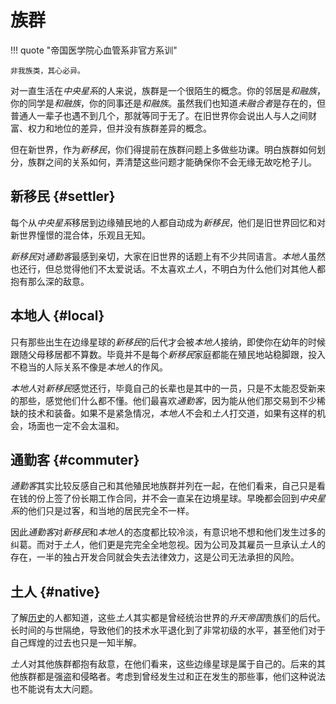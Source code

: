 # 族群
!!! quote "帝国医学院心血管系非官方系训"

    非我族类，其心必异。

对一直生活在*中央星系*的人来说，族群是一个很陌生的概念。你的邻居是*和融族*，你的同学是*和融族*，你的同事还是*和融族*。虽然我们也知道*未融合者*是存在的，但普通人一辈子也遇不到几个，那就等同于无了。在旧世界你会说出人与人之间财富、权力和地位的差异，但并没有族群差异的概念。

但在新世界，作为*新移民*，你们得提前在族群问题上多做些功课。明白族群如何划分，族群之间的关系如何，弄清楚这些问题才能确保你不会无缘无故吃枪子儿。

## 新移民 {#settler}
每个从*中央星系*移居到边缘殖民地的人都自动成为*新移民*，他们是旧世界回忆和对新世界憧憬的混合体，乐观且无知。

*新移民*对*通勤客*最感到亲切，大家在旧世界的话题上有不少共同语言。*本地人*虽然也还行，但总觉得他们不太爱说话。不太喜欢*土人*，不明白为什么他们对其他人都抱有那么深的敌意。

## 本地人 {#local}
只有那些出生在边缘星球的*新移民*的后代才会被*本地人*接纳，即使你在幼年的时候跟随父母移居都不算数。毕竟并不是每个*新移民*家庭都能在殖民地站稳脚跟，投入不稳当的人际关系不像是*本地人*的作风。

*本地人*对*新移民*感觉还行，毕竟自己的长辈也是其中的一员，只是不太能忍受新来的那些，感觉他们什么都不懂。他们最喜欢*通勤客*，因为能从他们那交易到不少稀缺的技术和装备。如果不是紧急情况，*本地人*不会和*土人*打交道，如果有这样的机会，场面也一定不会太温和。

## 通勤客 {#commuter}
*通勤客*其实比较反感自己和其他殖民地族群并列在一起，在他们看来，自己只是看在钱的份上签了份长期工作合同，并不会一直呆在边境星球。早晚都会回到*中央星系*的他们只是过客，和当地的居民完全不一样。

因此*通勤客*对*新移民*和*本地人*的态度都比较冷淡，有意识地不想和他们发生过多的纠葛。而对于*土人*，他们更是完完全全地忽视。因为公司及其雇员一旦承认*土人*的存在，一半的独占开发合同就会失去法律效力，这是公司无法承担的风险。

## 土人 {#native}
了解[历史](../old_world/world_history.md)的人都知道，这些*土人*其实都是曾经统治世界的*升天帝国*贵族们的后代。长时间的与世隔绝，导致他们的技术水平退化到了非常初级的水平，甚至他们对于自己辉煌的过去也只是一知半解。

*土人*对其他族群都抱有敌意，在他们看来，这些边缘星球是属于自己的。后来的其他族群都是强盗和侵略者。考虑到曾经发生过和正在发生的那些事，他们这种说法也不能说有太大问题。